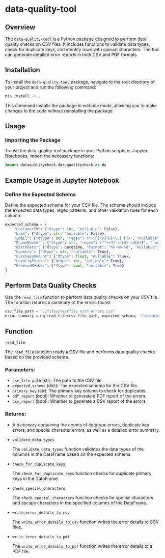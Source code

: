 # data-quality-tool

## Overview

The `data-quality-tool` is a Python package designed to perform data quality checks on CSV files. It includes functions to validate data types, check for duplicate keys, and identify rows with special characters. The tool can generate detailed error reports in both CSV and PDF formats.

## Installation

To install the `data-quality-tool` package, navigate to the root directory of your project and run the following command:

```sh
pip install -e .
```

This command installs the package in editable mode, allowing you to make changes to the code without reinstalling the package.

## Usage

### Importing the Package
To use the data-quality-tool package in your Python scripts or Jupyter Notebooks, import the necessary functions:

```python
import dataqualitycheck.dataqualitycheck as dq
```

## Example Usage in Jupyter Notebook

### Define the Expected Schema

Define the expected schema for your CSV file. The schema should include the expected data types, regex patterns, and other validation rules for each column:

```python
expected_schema = {
    "CustomerID": {"dtype": int, "nullable": False},
    "Name": {"dtype": str, "nullable": False},
    "Email": {"dtype": str, "regex": r"[^@]+@[^@]+\.[^@]+", "nullable": True},
    "PhoneNumber": {"dtype": str, "regex": r"^\+44 \d{4} \d{6}$", "nullable": True},
    "BirthDate": {"dtype": datetime, "format": '%Y-%m-%d', "nullable": True},
    "Country": {"dtype": str, "nullable": True},
    "PurchaseAmount": {"dtype": float, "nullable": True},
    "LoyaltyPoints": {"dtype": int, "nullable": True},
    "PremiumMember": {"dtype": bool, "nullable": True}
}
```
## Perform Data Quality Checks
Use the `read_file` function to perform data quality checks on your CSV file. The function returns a summary of the errors found:

```python
csv_file_path = "./files/testfile_with_errors.csv"
error_summary = dq.read_file(csv_file_path, expected_schema, 'CustomerID', pdf_report=True, csv_report=True)
```
## Function
`read_file`

The `read_file` function reads a CSV file and performs data quality checks based on the provided schema.

### Parameters:

* `csv_file_path` (str): The path to the CSV file.
* `expected_schema` (dict): The expected schema for the CSV file.
* `primary_key` (str): The primary key column to check for duplicates.
* `pdf_report` (bool): Whether to generate a PDF report of the errors.
* `csv_report` (bool): Whether to generate a CSV report of the errors.

### Returns:

* A dictionary containing the counts of datatype errors, duplicate key errors, and special character errors, as well as a detailed error summary.

* `validate_data_types`

    The `validate_data_types` function validates the data types of the columns in the DataFrame based on the expected schema.

* `check_for_duplicate_keys`
 
    The `check_for_duplicate_keys` function checks for duplicate primary keys in the DataFrame.

* `check_special_characters`

    The `check_special_characters` function checks for special characters and escape characters in the specified columns of the DataFrame.

* `write_error_details_to_csv`

    The `write_error_details_to_csv` function writes the error details to CSV files.

* `write_error_details_to_pdf`

    The `write_error_details_to_pdf` function writes the error details to a PDF file.
